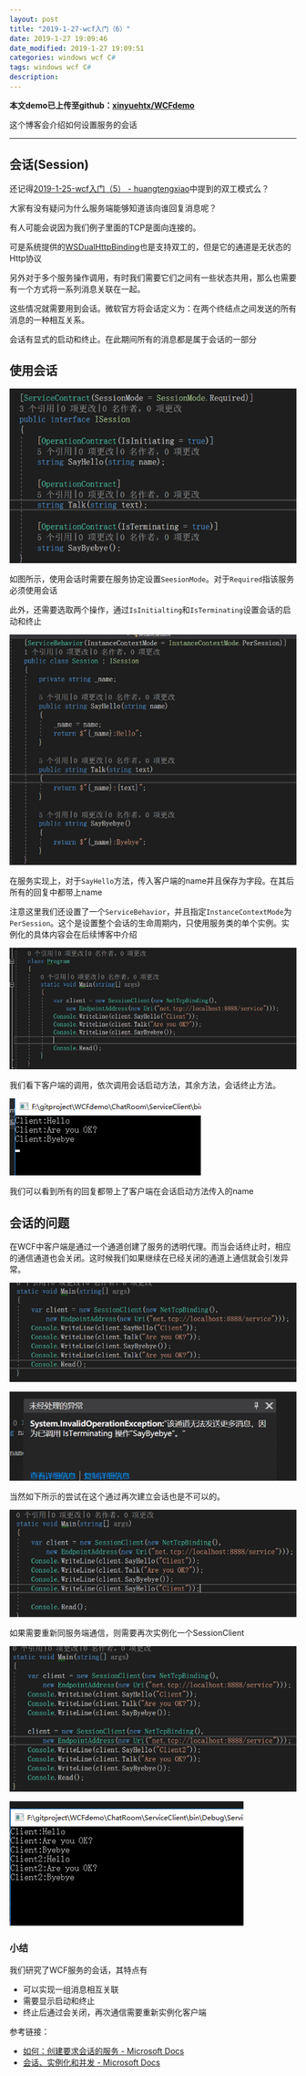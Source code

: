 ```yaml
---
layout: post
title: "2019-1-27-wcf入门（6）"
date: 2019-1-27 19:09:46
date_modified: 2019-1-27 19:09:51
categories: windows wcf C#
tags: windows wcf C#
description: 
---
```


**本文demo已上传至github：[xinyuehtx/WCFdemo](https://github.com/xinyuehtx/WCFdemo)**

这个博客会介绍如何设置服务的会话

-----

## 会话(Session)

还记得[2019-1-25-wcf入门（5） - huangtengxiao](https://xinyuehtx.github.io/post/wcf%E5%85%A5%E9%97%A8-5.html)中提到的双工模式么？

大家有没有疑问为什么服务端能够知道该向谁回复消息呢？

有人可能会说因为我们例子里面的TCP是面向连接的。

可是系统提供的[WSDualHttpBinding](https://docs.microsoft.com/zh-cn/dotnet/api/system.servicemodel.wsdualhttpbinding)也是支持双工的，但是它的通道是无状态的Http协议

另外对于多个服务操作调用，有时我们需要它们之间有一些状态共用，那么也需要有一个方式将一系列消息关联在一起。

这些情况就需要用到会话。微软官方将会话定义为：在两个终结点之间发送的所有消息的一种相互关系。

会话有显式的启动和终止。在此期间所有的消息都是属于会话的一部分

## 使用会话

![1548592064824](../media/1548592064824.png)

如图所示，使用会话时需要在服务协定设置`SeesionMode`。对于`Required`指该服务必须使用会话

此外，还需要选取两个操作，通过`IsInitialting`和`IsTerminating`设置会话的启动和终止

![1548592265170](../media/1548592265170.png)

在服务实现上，对于`SayHello`方法，传入客户端的name并且保存为字段。在其后所有的回复中都带上name

注意这里我们还设置了一个`ServiceBehavior`，并且指定`InstanceContextMode`为`PerSession`。这个是设置整个会话的生命周期内，只使用服务类的单个实例。实例化的具体内容会在后续博客中介绍

![1548592533286](../media/1548592533286.png)

我们看下客户端的调用，依次调用会话启动方法，其余方法，会话终止方法。

![1548592630219](../media/1548592630219.png)

我们可以看到所有的回复都带上了客户端在会话启动方法传入的name

## 会话的问题

在WCF中客户端是通过一个通道创建了服务的透明代理。而当会话终止时，相应的通信通道也会关闭。这时候我们如果继续在已经关闭的通道上通信就会引发异常。

![1548592962563](../media/1548592962563.png)

![1548592942459](../media/1548592942459.png)

当然如下所示的尝试在这个通过再次建立会话也是不可以的。

![1548593008154](../media/1548593008154.png)

如果需要重新同服务端通信，则需要再次实例化一个SessionClient

![1548593102210](../media/1548593102210.png)

![1548593083738](../media/1548593083738.png)

### 小结

我们研究了WCF服务的会话，其特点有

- 可以实现一组消息相互关联
- 需要显示启动和终止
- 终止后通过会关闭，再次通信需要重新实例化客户端

参考链接：

- [如何：创建要求会话的服务 - Microsoft Docs](https://docs.microsoft.com/zh-cn/dotnet/framework/wcf/feature-details/how-to-create-a-service-that-requires-sessions)
- [会话、实例化和并发 - Microsoft Docs](https://docs.microsoft.com/zh-cn/dotnet/framework/wcf/feature-details/sessions-instancing-and-concurrency)





